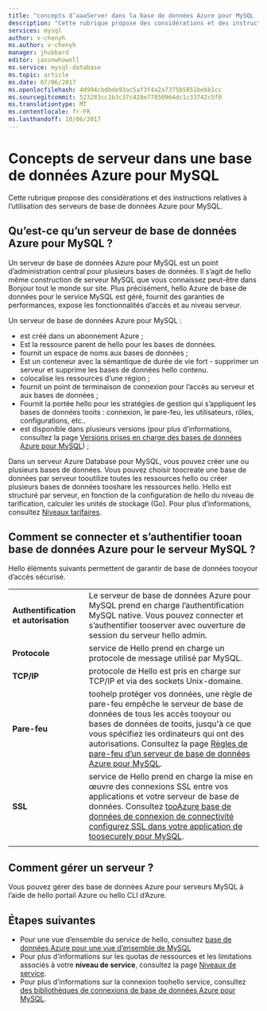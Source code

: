 ```yaml
---
title: "concepts d’aaaServer dans la base de données Azure pour MySQL | Documents Microsoft"
description: "Cette rubrique propose des considérations et des instructions relatives à l’utilisation des serveurs de base de données Azure pour MySQL."
services: mysql
author: v-chenyh
ms.author: v-chenyh
manager: jhubbard
editor: jasonwhowell
ms.service: mysql-database
ms.topic: article
ms.date: 07/06/2017
ms.openlocfilehash: 4d994cbdbde93ac5af3f4a2a7375b5851bebb1cc
ms.sourcegitcommit: 523283cc1b3c37c428e77850964dc1c33742c5f0
ms.translationtype: MT
ms.contentlocale: fr-FR
ms.lasthandoff: 10/06/2017
---
```

# <a name="server-concepts-in-azure-database-for-mysql"></a>Concepts de serveur dans une base de données Azure pour MySQL
Cette rubrique propose des considérations et des instructions relatives à l’utilisation des serveurs de base de données Azure pour MySQL.

## <a name="what-is-an-azure-database-for-mysql-server"></a>Qu’est-ce qu’un serveur de base de données Azure pour MySQL ?

Un serveur de base de données Azure pour MySQL est un point d’administration central pour plusieurs bases de données. Il s’agit de hello même construction de serveur MySQL que vous connaissez peut-être dans Bonjour tout le monde sur site. Plus précisément, hello Azure de base de données pour le service MySQL est géré, fournit des garanties de performances, expose les fonctionnalités d’accès et au niveau serveur.

Un serveur de base de données Azure pour MySQL :

- est créé dans un abonnement Azure ;
- Est la ressource parent de hello pour les bases de données.
- fournit un espace de noms aux bases de données ;
- Est un conteneur avec la sémantique de durée de vie fort - supprimer un serveur et supprime les bases de données hello contenu.
- colocalise les ressources d’une région ;
- fournit un point de terminaison de connexion pour l’accès au serveur et aux bases de données ;
- Fournit la portée hello pour les stratégies de gestion qui s’appliquent les bases de données tooits : connexion, le pare-feu, les utilisateurs, rôles, configurations, etc..
- est disponible dans plusieurs versions (pour plus d’informations, consultez la page [Versions prises en charge des bases de données Azure pour MySQL](./concepts-supported-versions.md)) ;

Dans un serveur Azure Database pour MySQL, vous pouvez créer une ou plusieurs bases de données. Vous pouvez choisir toocreate une base de données par serveur tooutilize toutes les ressources hello ou créer plusieurs bases de données tooshare les ressources hello. Hello est structuré par serveur, en fonction de la configuration de hello du niveau de tarification, calculer les unités de stockage (Go). Pour plus d’informations, consultez [Niveaux tarifaires](./concepts-service-tiers.md).

## <a name="how-do-i-connect-and-authenticate-tooan-azure-database-for-mysql-server"></a>Comment se connecter et s’authentifier tooan base de données Azure pour le serveur MySQL ?

Hello éléments suivants permettent de garantir de base de données tooyour d’accès sécurisé.

|||
| :-- | :-- |
| **Authentification et autorisation** | Le serveur de base de données Azure pour MySQL prend en charge l’authentification MySQL native. Vous pouvez connecter et s’authentifier tooserver avec ouverture de session du serveur hello admin. |
| **Protocole** | service de Hello prend en charge un protocole de message utilisé par MySQL. |
| **TCP/IP** | protocole de Hello est pris en charge sur TCP/IP et via des sockets Unix-domaine. |
| **Pare-feu** | toohelp protéger vos données, une règle de pare-feu empêche le serveur de base de données de tous les accès tooyour ou bases de données de tooits, jusqu'à ce que vous spécifiez les ordinateurs qui ont des autorisations. Consultez la page [Règles de pare-feu d’un serveur de base de données Azure pour MySQL](./concepts-firewall-rules.md). |
| **SSL** | service de Hello prend en charge la mise en œuvre des connexions SSL entre vos applications et votre serveur de base de données.  Consultez [tooAzure base de données de connexion de connectivité configurez SSL dans votre application de toosecurely pour MySQL](./howto-configure-ssl.md). |
|||

## <a name="how-do-i-manage-a-server"></a>Comment gérer un serveur ?
Vous pouvez gérer des base de données Azure pour serveurs MySQL à l’aide de hello portail Azure ou hello CLI d’Azure.

## <a name="next-steps"></a>Étapes suivantes
- Pour une vue d’ensemble du service de hello, consultez [base de données Azure pour une vue d’ensemble de MySQL](./overview.md)
- Pour plus d’informations sur les quotas de ressources et les limitations associés à votre **niveau de service**, consultez la page [Niveaux de service](./concepts-service-tiers.md).
- Pour plus d’informations sur la connexion toohello service, consultez [des bibliothèques de connexions de base de données Azure pour MySQL](./concepts-connection-libraries.md).
